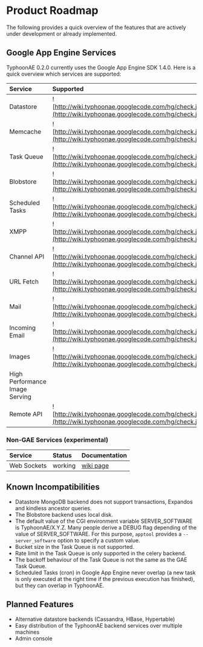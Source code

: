 # Product Roadmap #

The following provides a quick overview of the features that are actively under development or already implemented.

## Google App Engine Services ##

TyphoonAE 0.2.0 currently uses the Google App Engine SDK 1.4.0. Here is a quick overview which services are supported:

| **Service** | **Supported** | **Backend(s)** |
|:------------|:--------------|:---------------|
| Datastore | ![http://wiki.typhoonae.googlecode.com/hg/check.jpg](http://wiki.typhoonae.googlecode.com/hg/check.jpg) | MongoDB, MySQL, BDBDatastore |
| Memcache | ![http://wiki.typhoonae.googlecode.com/hg/check.jpg](http://wiki.typhoonae.googlecode.com/hg/check.jpg) | memcached |
| Task Queue | ![http://wiki.typhoonae.googlecode.com/hg/check.jpg](http://wiki.typhoonae.googlecode.com/hg/check.jpg) | RabbitMQ |
| Blobstore | ![http://wiki.typhoonae.googlecode.com/hg/check.jpg](http://wiki.typhoonae.googlecode.com/hg/check.jpg) | NGINX Upload Module/Filesystem |
| Scheduled Tasks | ![http://wiki.typhoonae.googlecode.com/hg/check.jpg](http://wiki.typhoonae.googlecode.com/hg/check.jpg) | cron |
| XMPP | ![http://wiki.typhoonae.googlecode.com/hg/check.jpg](http://wiki.typhoonae.googlecode.com/hg/check.jpg) | ejabberd |
| Channel API | ![http://wiki.typhoonae.googlecode.com/hg/check.jpg](http://wiki.typhoonae.googlecode.com/hg/check.jpg) | NGINX Push Module |
| URL Fetch | ![http://wiki.typhoonae.googlecode.com/hg/check.jpg](http://wiki.typhoonae.googlecode.com/hg/check.jpg) | SDK |
| Mail | ![http://wiki.typhoonae.googlecode.com/hg/check.jpg](http://wiki.typhoonae.googlecode.com/hg/check.jpg) | sendmail |
| Incoming Email | ![http://wiki.typhoonae.googlecode.com/hg/check.jpg](http://wiki.typhoonae.googlecode.com/hg/check.jpg) | IMAP |
| Images | ![http://wiki.typhoonae.googlecode.com/hg/check.jpg](http://wiki.typhoonae.googlecode.com/hg/check.jpg) | PIL |
| High Performance Image Serving |  |  |
| Remote API | ![http://wiki.typhoonae.googlecode.com/hg/check.jpg](http://wiki.typhoonae.googlecode.com/hg/check.jpg) |  |

### Non-GAE Services (experimental) ###

| **Service** | **Status** | **Documentation** |
|:------------|:-----------|:------------------|
| Web Sockets | working | [wiki page](WebSockets.md) |

## Known Incompatibilities ##

  * Datastore MongoDB backend does not support transactions, Expandos and kindless ancestor queries.
  * The Blobstore backend uses local disk.
  * The default value of the CGI environment variable SERVER\_SOFTWARE is TyphoonAE/X.Y.Z. Many people derive a DEBUG flag depending of the value of SERVER\_SOFTWARE. For this purpose, `apptool` provides a `--server_software` option to specify a custom value.
  * Bucket size in the Task Queue is not supported.
  * Rate limit in the Task Queue is only supported in the celery backend.
  * The backoff behaviour of the Task Queue is not the same as the GAE Task Queue.
  * Scheduled Tasks (cron) in Google App Engine never overlap (a new task is only executed at the right time if the previous execution has finished), but they can overlap in TyphoonAE.

## Planned Features ##

  * Alternative datastore backends (Cassandra, HBase, Hypertable)
  * Easy distribution of the TyphoonAE backend services over multiple machines
  * Admin console